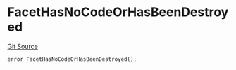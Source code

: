 # FacetHasNoCodeOrHasBeenDestroyed
[Git Source](https://github.com/thrackle-io/tron/blob/ce8f3ce20cc777375e5a3cbfcde63db2607acc28/src/client/token/handler/diamond/HandlerDiamond.sol)


```solidity
error FacetHasNoCodeOrHasBeenDestroyed();
```

